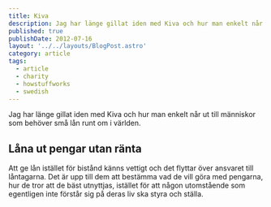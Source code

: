 ```yaml
---
title: Kiva
description: Jag har länge gillat iden med Kiva och hur man enkelt når ut till människor som behöver små lån runt om i världen.
published: true
publishDate: 2012-07-16
layout: '../../layouts/BlogPost.astro'
category: article
tags:
  - article
  - charity
  - howstuffworks
  - swedish
---
```


Jag har länge gillat iden med Kiva och hur man enkelt når ut till människor som behöver små lån runt om i världen.
<!--more-->

## Låna ut pengar utan ränta

 Att ge lån istället för bistånd känns vettigt och det flyttar över ansvaret till låntagarna. Det är upp till dem att bestämma vad de vill göra med pengarna, hur de tror att de bäst utnyttjas, istället för att någon utomstående som egentligen inte förstår sig på deras liv ska styra och ställa.
